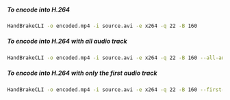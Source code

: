 ##### To encode into H.264

```sh
HandBrakeCLI -o encoded.mp4 -i source.avi -e x264 -q 22 -B 160
```

##### To encode into H.264 with all audio track

```sh
HandBrakeCLI -o encoded.mp4 -i source.avi -e x264 -q 22 -B 160 --all-audio
```

##### To encode into H.264 with only the first audio track

```sh
HandBrakeCLI -o encoded.mp4 -i source.avi -e x264 -q 22 -B 160 --first-audio
```
